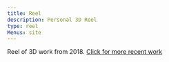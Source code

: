 ```yaml
---
title: Reel
description: Personal 3D Reel
type: reel
Menus: site
---
```

Reel of 3D work from 2018. [Click for more recent work](/work)